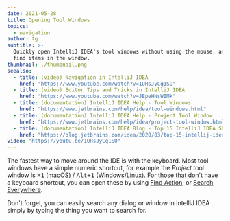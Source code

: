 ```yaml
---
date: 2021-05-28
title: Opening Tool Windows
topics:
  - navigation
author: tg
subtitle: >-
  Quickly open IntelliJ IDEA's tool windows without using the mouse, and easily
  find items in the window.
thumbnail: ./thumbnail.png
seealso:
  - title: (video) Navigation in IntelliJ IDEA
    href: "https://www.youtube.com/watch?v=1UHsJyCq1SU"
  - title: (video) Editor Tips and Tricks in IntelliJ IDEA
    href: "https://www.youtube.com/watch?v=JEpeHNsWIMk"
  - title: (documentation) IntelliJ IDEA Help - Tool Windows
    href: "https://www.jetbrains.com/help/idea/tool-windows.html"
  - title: (documentation) IntelliJ IDEA Help - Project Tool Window
    href: "https://www.jetbrains.com/help/idea/project-tool-window.html"
  - title: (documentation) IntelliJ IDEA Blog - Top 15 IntelliJ IDEA Shortcuts
    href: "https://blog.jetbrains.com/idea/2020/03/top-15-intellij-idea-shortcuts/"
video: "https://youtu.be/1UHsJyCq1SU"
---
```


The fastest way to move around the IDE is with the keyboard. Most tool windows have a simple numeric shortcut, for example the _Project_ tool window is <kbd>⌘1</kbd> (macOS) / <kbd>Alt+1</kbd> (Windows/Linux). For those that don't have a keyboard shortcut, you can open these by using [Find Action](../find-actions), or [Search Everywhere](../search-everywhere).

Don't forget, you can easily search any dialog or window in IntelliJ IDEA simply by typing the thing you want to search for.
